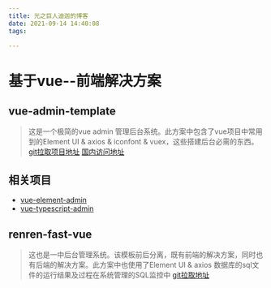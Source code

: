 ```yaml
---
title: 光之巨人迪迦的博客
date: 2021-09-14 14:40:08
tags:

---
```


# 基于vue--前端解决方案
## vue-admin-template
> 这是一个极简的vue admin 管理后台系统。此方案中包含了vue项目中常用到的Element UI & axios & iconfont & vuex，这些搭建后台必需的东西。
[git拉取项目地址]( https://gitee.com/panjiachen/vue-admin-template.git)
[国内访问地址](https://panjiachen.gitee.io/vue-admin-template)

## 相关项目
- [vue-element-admin](https://github.com/PanJiaChen/vue-element-admin)
- [vue-typescript-admin](https://github.com/Armour/vue-typescript-admin-template)

## renren-fast-vue
> 这也是一中后台管理系统。该模板前后分离，既有前端的解决方案，同时也有后端的解决方案。此方案中也使用了Element UI & axios 
> 数据库的sql文件的运行结果及过程在系统管理的SQL监控中
[git拉取地址](https://gitee.com/renrenio/renren-fast-vue.git)